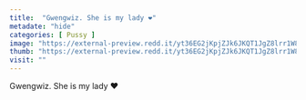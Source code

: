 ```yaml
---
title:  "Gwengwiz. She is my lady ❤️"
metadate: "hide"
categories: [ Pussy ]
image: "https://external-preview.redd.it/yt36EG2jKpjZJk6JKQT1JgZ8lrr1W83Cy3Ux5Qh5MQs.jpg?auto=webp&s=ddf644d8c0f7d84803ef07b9b173580c50417d99"
thumb: "https://external-preview.redd.it/yt36EG2jKpjZJk6JKQT1JgZ8lrr1W83Cy3Ux5Qh5MQs.jpg?width=1080&crop=smart&auto=webp&s=47e2a53a422486e3c73a8bc2efc73377085975d3"
visit: ""
---
```

Gwengwiz. She is my lady ❤️
